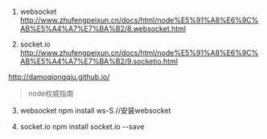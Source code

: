 1. websocket
http://www.zhufengpeixun.cn/docs/html/node%E5%91%A8%E6%9C%AB%E5%A4%A7%E7%BA%B2/8.websocket.html

2. socket.io
http://www.zhufengpeixun.cn/docs/html/node%E5%91%A8%E6%9C%AB%E5%A4%A7%E7%BA%B2/9.socketio.html

http://damoqiongqiu.github.io/

>node权威指南


3. websocket
npm install ws-S //安装websocket

4. socket.io
npm install socket.io --save